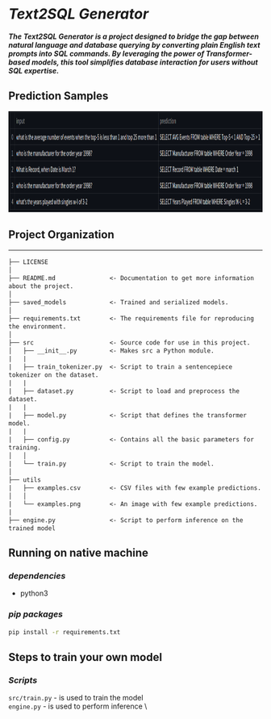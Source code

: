 # ***Text2SQL Generator***
***The Text2SQL Generator is a project designed to bridge the gap between natural language and database querying by converting plain English text prompts into SQL commands. By leveraging the power of Transformer-based models, this tool simplifies database interaction for users without SQL expertise.***

## **Prediction Samples**
<p align="center"> <img src="./utils/examples.png" width="1000" height="200"  /> </p>

## **Project Organization**
------------

    ├── LICENSE
    │
    ├── README.md               <- Documentation to get more information about the project.
    │
    ├── saved_models            <- Trained and serialized models.
    │
    ├── requirements.txt        <- The requirements file for reproducing the environment.
    │
    ├── src                     <- Source code for use in this project.
    │   ├── __init__.py         <- Makes src a Python module.
    |   |
    |   ├── train_tokenizer.py  <- Script to train a sentencepiece tokenizer on the dataset.
    |   |
    |   ├── dataset.py          <- Script to load and preprocess the dataset.
    |   |
    |   ├── model.py            <- Script that defines the transformer model.
    |   |
    |   ├── config.py           <- Contains all the basic parameters for training.
    │   │
    |   └── train.py            <- Script to train the model. 
    │
    ├── utils
    |   ├── examples.csv        <- CSV files with few example predictions.
    │   │
    |   └── examples.png        <- An image with few example predictions.
    |
    ├── engine.py               <- Script to perform inference on the trained model


## **Running on native machine**
### *dependencies*
* python3
### *pip packages*
```bash
pip install -r requirements.txt
```
## **Steps to train your own model**
 ### *Scripts*
 `src/train.py` - is used to train the model \
 `engine.py` - is used to perform inference \
